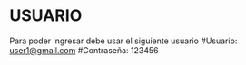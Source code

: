 # USUARIO

Para poder ingresar debe usar el siguiente usuario
#Usuario:
user1@gmail.com
#Contraseña:
123456
